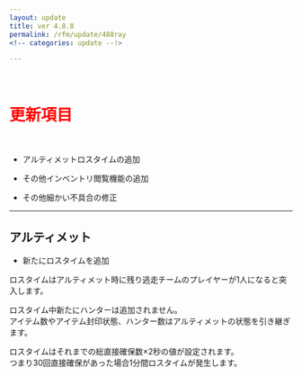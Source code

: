 ```yaml
---
layout: update
title: ver 4.8.8
permalink: /rfm/update/488ray 
<!-- categories: update --!>

---
```

<br>
<h1 id="1"><font color="red">更新項目</font></h1><br>

+ <span class="red-badge">アルティメット</span>ロスタイムの追加 

+ <span class="blue-badge">その他</span>インベントリ閲覧機能の追加 

+ <span class="green-badge">その他</span>細かい不具合の修正 


----------------------------------------------------
## アルティメット  

+ 新たにロスタイムを追加<br>

ロスタイムはアルティメット時に残り逃走チームのプレイヤーが1人になると突入します。<br>

ロスタイム中新たにハンターは追加されません。<br>
アイテム数やアイテム封印状態、ハンター数はアルティメットの状態を引き継ぎます。<br>

ロスタイムはそれまでの総直接確保数×2秒の値が設定されます。<br>
つまり30回直接確保があった場合1分間ロスタイムが発生します。<br>


